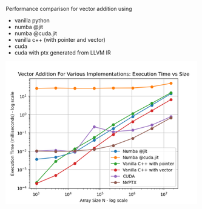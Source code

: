 Performance comparison for vector addition using
* vanilla python
* numba @jit
* numba @cuda.jit
* vanilla c++ (with pointer and vector)
* cuda
* cuda with ptx generated from LLVM IR

![Performance Comparison](figure.png)
